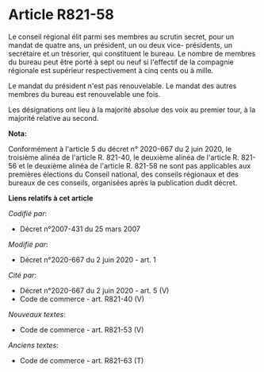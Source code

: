 # Article R821-58

Le conseil régional élit parmi ses membres au scrutin secret, pour un mandat de quatre ans, un président, un ou deux vice-
présidents, un secrétaire et un trésorier, qui constituent le bureau. Le nombre de membres du bureau peut être porté à sept
ou neuf si l'effectif de la compagnie régionale est supérieur respectivement à cinq cents ou à mille.

Le mandat du président n'est pas renouvelable. Le mandat des autres membres du bureau est renouvelable une fois.

Les désignations ont lieu à la majorité absolue des voix au premier tour, à la majorité relative au second.

**Nota:**

Conformément à l'article 5 du décret n° 2020-667 du 2 juin 2020, le troisième alinéa de l'article R. 821-40, le deuxième
alinéa de l'article R. 821-56 et le deuxième alinéa de l'article R. 821-58 ne sont pas applicables aux premières élections du
Conseil national, des conseils régionaux et des bureaux de ces conseils, organisées après la publication dudit décret.

**Liens relatifs à cet article**

_Codifié par_:

  - Décret n°2007-431 du 25 mars 2007

_Modifié par_:

  - Décret n°2020-667 du 2 juin 2020 - art. 1

_Cité par_:

  - Décret n°2020-667 du 2 juin 2020 - art. 5 (V)
  - Code de commerce - art. R821-40 (V)

_Nouveaux textes_:

  - Code de commerce - art. R821-53 (V)

_Anciens textes_:

  - Code de commerce - art. R821-63 (T)
